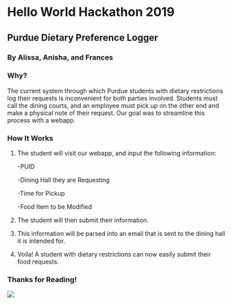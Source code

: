 # Hello World Hackathon 2019
## Purdue Dietary Preference Logger
### By Alissa, Anisha, and Frances 
### Why?
The current system through which Purdue students with dietary restrictions log their requests is inconvenient for both parties involved. Students must call the dining courts, and an employee must pick up on the other end and make a physical note of their request. Our goal was to streamline this process with a webapp.
### How It Works
1. The student will visit our webapp, and input the following information:

    -PUID
    
    -Dining Hall they are Requesting
    
    -Time for Pickup
    
    -Food Item to be Modified
    
2. The student will then submit their information.
3. This information will be parsed into an email that is sent to the dining hall it is intended for.
4. Voila! A student with dietary restrictions can now easily submit their food requests.
### Thanks for Reading!

![](td.gif)

